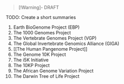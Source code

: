 >[!Warning]- DRAFT

TODO: Create a short summaries
1. Earth BioGenome Project (EBP)
2. The 1000 Genomes Project
3. The Vertebrate Genomes Project (VGP)
4. The Global Invertebrate Genomics Alliance (GIGA)
5. [[The Human Pangenome Project]]
6. The Genome 10K Project
7. The i5K Initiative
8. The 10KP Project
9. The African Genome Variation Project
10. The Darwin Tree of Life Project